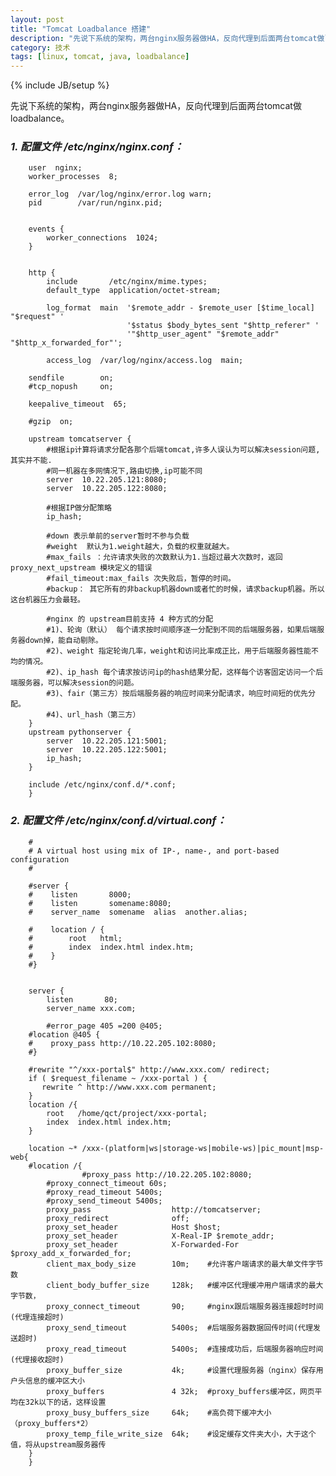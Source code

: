 ```yaml
---
layout: post
title: "Tomcat Loadbalance 搭建"
description: "先说下系统的架构，两台nginx服务器做HA，反向代理到后面两台tomcat做loadbalance。   "
category: 技术
tags: [linux, tomcat, java, loadbalance]
---
```

{% include JB/setup %}

先说下系统的架构，两台nginx服务器做HA，反向代理到后面两台tomcat做loadbalance。   

### *1. 配置文件 /etc/nginx/nginx.conf：*


        user  nginx;
        worker_processes  8;
        
        error_log  /var/log/nginx/error.log warn;
        pid        /var/run/nginx.pid;
        
        
        events {
        	worker_connections  1024;
        }
        
        
        http {
        	include       /etc/nginx/mime.types;
        	default_type  application/octet-stream;
        
        	log_format  main  '$remote_addr - $remote_user [$time_local] "$request" '
        					  '$status $body_bytes_sent "$http_referer" '
        					  '"$http_user_agent" "$remote_addr" "$http_x_forwarded_for"';
        
        	access_log  /var/log/nginx/access.log  main;

		sendfile        on;
		#tcp_nopush     on;

		keepalive_timeout  65;

		#gzip  on;

		upstream tomcatserver {
			#根据ip计算将请求分配各那个后端tomcat,许多人误认为可以解决session问题,其实并不能.
			#同一机器在多网情况下,路由切换,ip可能不同
			server  10.22.205.121:8080;
			server  10.22.205.122:8080;

			#根据IP做分配策略
			ip_hash;

			#down 表示单前的server暂时不参与负载
			#weight  默认为1.weight越大，负载的权重就越大。
			#max_fails ：允许请求失败的次数默认为1.当超过最大次数时，返回proxy_next_upstream 模块定义的错误
			#fail_timeout:max_fails 次失败后，暂停的时间。
			#backup： 其它所有的非backup机器down或者忙的时候，请求backup机器。所以这台机器压力会最轻。

			#nginx 的 upstream目前支持 4 种方式的分配
			#1)、轮询（默认） 每个请求按时间顺序逐一分配到不同的后端服务器，如果后端服务器down掉，能自动剔除。
			#2)、weight 指定轮询几率，weight和访问比率成正比，用于后端服务器性能不均的情况。
			#2)、ip_hash 每个请求按访问ip的hash结果分配，这样每个访客固定访问一个后端服务器，可以解决session的问题。
			#3)、fair（第三方）按后端服务器的响应时间来分配请求，响应时间短的优先分配。
			#4)、url_hash（第三方）
		}
		upstream pythonserver {
			server  10.22.205.121:5001;
			server  10.22.205.122:5001;
			ip_hash;
		}

		include /etc/nginx/conf.d/*.conf;
        }
		   
### *2. 配置文件 /etc/nginx/conf.d/virtual.conf：*

        #
        # A virtual host using mix of IP-, name-, and port-based configuration
        #
        
        #server {
        #    listen       8000;
        #    listen       somename:8080;
        #    server_name  somename  alias  another.alias;
        
        #    location / {
        #        root   html;
        #        index  index.html index.htm;
        #    }
        #}
        
        
        server {
        	listen       80;
        	server_name xxx.com;
        
        	#error_page 405 =200 @405;
		#location @405 {
		#    proxy_pass http://10.22.205.102:8080;
		#}

		#rewrite "^/xxx-portal$" http://www.xxx.com/ redirect;
		if ( $request_filename ~ /xxx-portal ) {
		   rewrite ^ http://www.xxx.com permanent;
		}
		location /{
			root   /home/qct/project/xxx-portal;
			index  index.html index.htm;
		}

		location ~* /xxx-(platform|ws|storage-ws|mobile-ws)|pic_mount|msp-web{
		#location /{
					#proxy_pass http://10.22.205.102:8080;
			#proxy_connect_timeout 60s;
			#proxy_read_timeout 5400s;
			#proxy_send_timeout 5400s;
			proxy_pass                  http://tomcatserver;
			proxy_redirect              off;
			proxy_set_header            Host $host;
			proxy_set_header            X-Real-IP $remote_addr;
			proxy_set_header            X-Forwarded-For $proxy_add_x_forwarded_for;
			client_max_body_size        10m;    #允许客户端请求的最大单文件字节数
			client_body_buffer_size     128k;   #缓冲区代理缓冲用户端请求的最大字节数，
			proxy_connect_timeout       90;     #nginx跟后端服务器连接超时时间(代理连接超时)
			proxy_send_timeout          5400s;  #后端服务器数据回传时间(代理发送超时)
			proxy_read_timeout          5400s;  #连接成功后，后端服务器响应时间(代理接收超时)
			proxy_buffer_size           4k;     #设置代理服务器（nginx）保存用户头信息的缓冲区大小
			proxy_buffers               4 32k;  #proxy_buffers缓冲区，网页平均在32k以下的话，这样设置
			proxy_busy_buffers_size     64k;    #高负荷下缓冲大小（proxy_buffers*2）
			proxy_temp_file_write_size  64k;    #设定缓存文件夹大小，大于这个值，将从upstream服务器传
		}
        }
